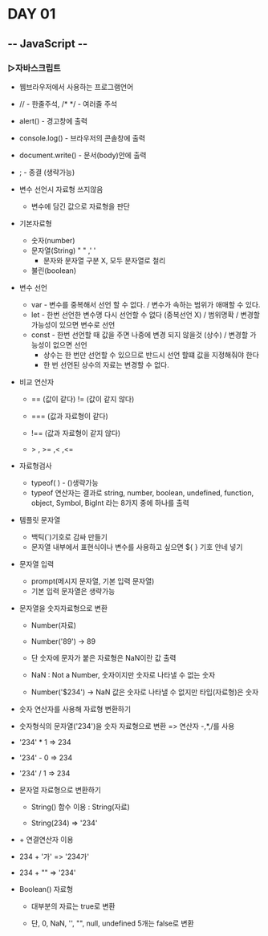 # DAY 01

## -- JavaScript --

### ▷자바스크립트

- 웹브라우저에서 사용하는 프로그램언어

- // - 한줄주석, /* */ - 여러줄 주석
- alert() - 경고창에 출력
- console.log() - 브라우저의 콘솔창에 출력
- document.write() - 문서(body)안에 출력
- ; - 종결 (생략가능)
- 변수 선언시 자료형 쓰지않음
  - 변수에 담긴 값으로 자료형을 판단

- 기본자료형
  - 숫자(number)
  - 문자열(String) " " ,' '
    - 문자와 문자열 구분 X, 모두 문자열로 철리
  - 불린(boolean)
- 변수 선언
  - var - 변수를 중복해서 선언 할 수 없다. / 변수가 속하는 범위가 애매할 수 있다.
  - let  - 한번 선언한 변수명  다시 선언할 수 없다 (중복선언 X) / 범위명확 / 변경할 가능성이 있으면 변수로 선언
  - const - 한번 선언할 때 값을 주면 나중에 변경 되지 않을것 (상수) / 변경할 가능성이 없으면 선언
    - 상수는 한 번만 선언할 수 있으므로 반드시 선언 할떄 값을 지정해줘야 한다
    - 한 번 선언된 상수의 자료는 변경할 수 없다.

- 비교 연산자

  - == (값이 같다) != (값이 같지 않다)

  - === (값과 자료형이 같다)
  - !== (값과 자료형이 같지 않다)
  - \> , \>= ,\< ,\<=

- 자료형검사

  - typeof(  ) - ()생략가능
  - typeof 연산자는 결과로 string, number, boolean, undefined, function, object, Symbol, BigInt 라는 8가지 중에 하나를 출력

- 템플릿 문자열 

  - 백틱(`)기호로 감싸 만들기 
  - 문자열 내부에서 표현식이나 변수를 사용하고 싶으면 ${  } 기호 안네 넣기

- 문자열 입력

  - prompt(메시지 문자열, 기본 입력 문자열) 
  - 기본 입력 문자열은 생략가능

- 문자열을 숫자자료형으로 변환

  - Number(자료)

  -  Number('89') -> 89

  -  단 숫자에 문자가 붙은 자료형은 NaN이란 값 출력

  -  NaN : Not a Number, 숫자이지만 숫자로 나타낼 수 없는 숫자 

  -  Number('$234')  -> NaN  값은 숫자로 나타낼 수 없지만 타입(자료형)은 숫자

-  숫자 연산자를 사용해 자료형 변환하기

  - 숫자형식의 문자열('234')을 숫자 자료형으로 변환 => 연산자 -,*,/를 사용

  - '234' * 1 => 234

  - '234' - 0 => 234

  -  '234' / 1 => 234

- 문자열 자료형으로 변환하기

  - String() 합수 이용 : String(자료)

  - String(234) => '234'

-  \+ 연결연산자 이용

  - 234 + '가' => '234가'

  - 234 + "" => '234'

- Boolean() 자료형 

  - 대부분의 자료는 true로 변환

  - 단, 0, NaN, '', "", null, undefined 5개는 false로 변환 
